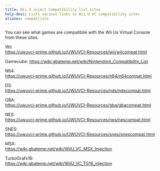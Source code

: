 ```yaml
---
title: Wii U inject Compatibility list sites
help-desc: Lists various links to Wii U VC compatibility sites
aliases: compatlists
---
```


You can see what games are compatibile with the Wii Us Virtual Console from these sites.

Wii:  
https://uwuvci-prime.github.io/UWUVCI-Resources/wii/wiicompat.html

Gamecube:
https://wiki.gbatemp.net/wiki/Nintendont_Compatibility_List

N64:  
https://uwuvci-prime.github.io/UWUVCI-Resources/n64/n64compat.html

DS:  
https://uwuvci-prime.github.io/UWUVCI-Resources/nds/ndscompat.html

GBA:  
https://uwuvci-prime.github.io/UWUVCI-Resources/gba/gbacompat.html

NES:  
https://uwuvci-prime.github.io/UWUVCI-Resources/nes/nescompat.html

SNES:  
https://uwuvci-prime.github.io/UWUVCI-Resources/snes/snescompat.html

MSX:  
https://wiki.gbatemp.net/wiki/WiiU_VC_MSX_Injection

TurboGrafx16:  
https://wiki.gbatemp.net/wiki/WiiU_VC_TG16_injection
